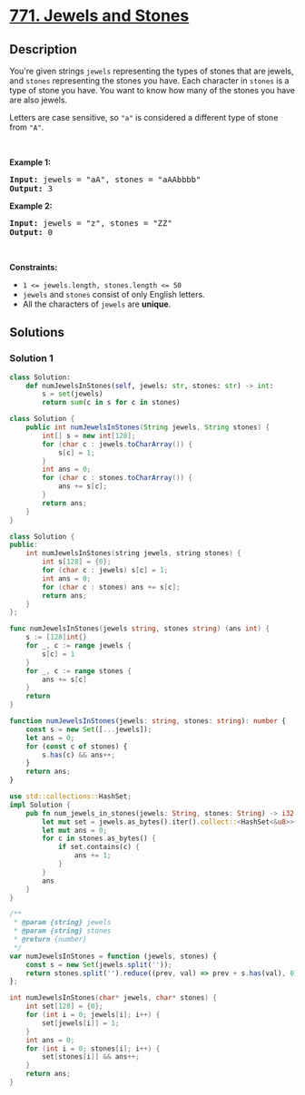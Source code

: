 # [771. Jewels and Stones](https://leetcode.com/problems/jewels-and-stones)


## Description

<p>You&#39;re given strings <code>jewels</code> representing the types of stones that are jewels, and <code>stones</code> representing the stones you have. Each character in <code>stones</code> is a type of stone you have. You want to know how many of the stones you have are also jewels.</p>

<p>Letters are case sensitive, so <code>&quot;a&quot;</code> is considered a different type of stone from <code>&quot;A&quot;</code>.</p>

<p>&nbsp;</p>
<p><strong class="example">Example 1:</strong></p>
<pre><strong>Input:</strong> jewels = "aA", stones = "aAAbbbb"
<strong>Output:</strong> 3
</pre><p><strong class="example">Example 2:</strong></p>
<pre><strong>Input:</strong> jewels = "z", stones = "ZZ"
<strong>Output:</strong> 0
</pre>
<p>&nbsp;</p>
<p><strong>Constraints:</strong></p>

<ul>
	<li><code>1 &lt;=&nbsp;jewels.length, stones.length &lt;= 50</code></li>
	<li><code>jewels</code> and <code>stones</code> consist of only English letters.</li>
	<li>All the characters of&nbsp;<code>jewels</code> are <strong>unique</strong>.</li>
</ul>

## Solutions

### Solution 1

<!-- tabs:start -->

```python
class Solution:
    def numJewelsInStones(self, jewels: str, stones: str) -> int:
        s = set(jewels)
        return sum(c in s for c in stones)
```

```java
class Solution {
    public int numJewelsInStones(String jewels, String stones) {
        int[] s = new int[128];
        for (char c : jewels.toCharArray()) {
            s[c] = 1;
        }
        int ans = 0;
        for (char c : stones.toCharArray()) {
            ans += s[c];
        }
        return ans;
    }
}
```

```cpp
class Solution {
public:
    int numJewelsInStones(string jewels, string stones) {
        int s[128] = {0};
        for (char c : jewels) s[c] = 1;
        int ans = 0;
        for (char c : stones) ans += s[c];
        return ans;
    }
};
```

```go
func numJewelsInStones(jewels string, stones string) (ans int) {
	s := [128]int{}
	for _, c := range jewels {
		s[c] = 1
	}
	for _, c := range stones {
		ans += s[c]
	}
	return
}
```

```ts
function numJewelsInStones(jewels: string, stones: string): number {
    const s = new Set([...jewels]);
    let ans = 0;
    for (const c of stones) {
        s.has(c) && ans++;
    }
    return ans;
}
```

```rust
use std::collections::HashSet;
impl Solution {
    pub fn num_jewels_in_stones(jewels: String, stones: String) -> i32 {
        let mut set = jewels.as_bytes().iter().collect::<HashSet<&u8>>();
        let mut ans = 0;
        for c in stones.as_bytes() {
            if set.contains(c) {
                ans += 1;
            }
        }
        ans
    }
}
```

```js
/**
 * @param {string} jewels
 * @param {string} stones
 * @return {number}
 */
var numJewelsInStones = function (jewels, stones) {
    const s = new Set(jewels.split(''));
    return stones.split('').reduce((prev, val) => prev + s.has(val), 0);
};
```

```c
int numJewelsInStones(char* jewels, char* stones) {
    int set[128] = {0};
    for (int i = 0; jewels[i]; i++) {
        set[jewels[i]] = 1;
    }
    int ans = 0;
    for (int i = 0; stones[i]; i++) {
        set[stones[i]] && ans++;
    }
    return ans;
}
```

<!-- tabs:end -->

<!-- end -->
